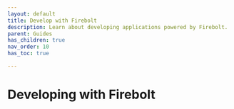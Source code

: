 ```yaml
---
layout: default
title: Develop with Firebolt
description: Learn about developing applications powered by Firebolt.
parent: Guides
has_children: true
nav_order: 10
has_toc: true

---
```


# Developing with Firebolt


